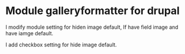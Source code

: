 Module galleryformatter for drupal
================

I modify module setting for hiden image default, If have field image and have iamge default. 

I add checkbox setting for hide image default. 
